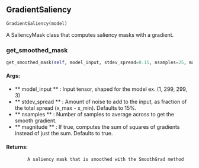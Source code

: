 ## GradientSaliency
```python
GradientSaliency(model)
```
A SaliencyMask class that computes saliency masks with a gradient.

### get_smoothed_mask
```python
get_smoothed_mask(self, model_input, stdev_spread=0.15, nsamples=25, magnitude=True, **kwargs)
```


#### Args:

* ** model_input ** :  Input tensor, shaped for the model ex. (1, 299, 299, 3)
* ** stdev_spread ** :  Amount of noise to add to the input, as fraction of the                        total spread (x_max - x_min). Defaults to 15%.
* ** nsamples ** :  Number of samples to average across to get the smooth gradient.
* ** magnitude ** :  If true, computes the sum of squares of gradients instead of                     just the sum. Defaults to true.

#### Returns:
            A saliency mask that is smoothed with the SmoothGrad method        